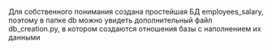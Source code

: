 Для собственного понимания создана простейшая БД employees_salary, поэтому в папке db можно увидеть дополнительный файл
db_creation.py, в котором создаются отношения базы c наполнением их данными
